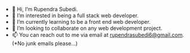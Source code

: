 - 👋 Hi, I’m Rupendra Subedi.
- 👀 I’m interested in being a full stack web developer.
- 🌱 I’m currently learning to be a front end web developer.
- 💞️ I’m looking to collaborate on any web development project.
- 📫 You can reach out to me via email at rupendrasubedi6@gmail.com. (*No junk emails please...)
<!---
RupendraSubedi/RupendraSubedi is a ✨ special ✨ repository because its `README.md` (this file) appears on your GitHub profile.
You can click the Preview link to take a look at your changes.
--->
